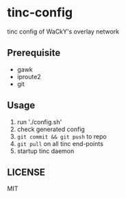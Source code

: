 tinc-config
======
tinc config of WaCkY's overlay network

## Prerequisite

* gawk
* iproute2
* git


## Usage

1. run './config.sh'
2. check generated config
3. `git commit && git push` to repo
4. `git pull` on all tinc end-points
5. startup tinc daemon


## LICENSE
MIT
